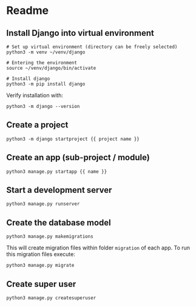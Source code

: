 # Readme

## Install Django into virtual environment

```shell
# Set up virtual environment (directory can be freely selected)
python3 -m venv ~/venv/django

# Entering the environment
source ~/venv/django/bin/activate

# Install django
python3 -m pip install django
```

Verify installation with:

```shell
python3 -m django --version
```

## Create a project

```shell
python3 -m django startproject {{ project name }}
```

## Create an app (sub-project / module)

```shell
python3 manage.py startapp {{ name }}
```

## Start a development server

```shell
python3 manage.py runserver
```

## Create the database model

```shell
python3 manage.py makemigrations
```

This will create migration files within folder `migration` of each app. To run this migration files execute:

```shell
python3 manage.py migrate
```

## Create super user

```shell
python3 manage.py createsuperuser
```
